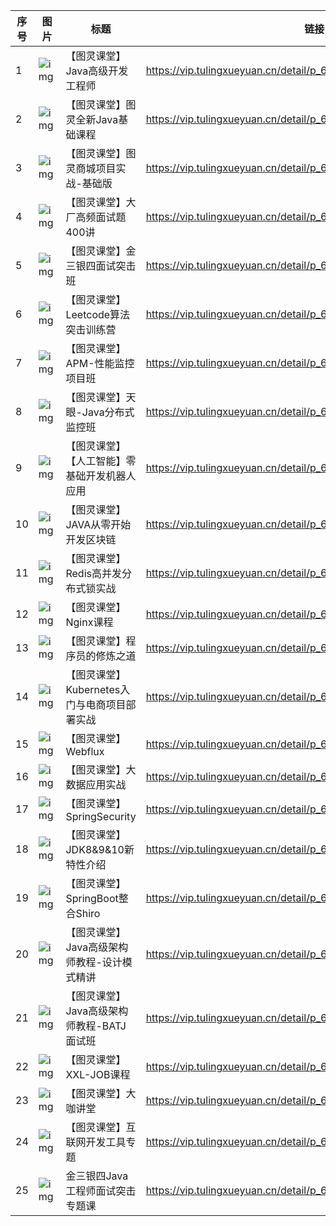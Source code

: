 | 序号 | 图片 | 标题 | 链接 |
| ---- | ---- | ---- | ---- |
| 1 | ![img](http://wechatapppro-1252524126.file.myqcloud.com/appgpn9idwb6991/image/b_u_6030d068722a2_45aGc8l8/knn9p4xl0o8o.jpg) | 【图灵课堂】Java高级开发工程师 | https://vip.tulingxueyuan.cn/detail/p_607d27c6e4b09890f0e4d272/8 |
| 2 | ![img](http://wechatapppro-1252524126.file.myqcloud.com/appgpn9idwb6991/image/b_u_60043a8429527_4p5sIAmX/kqj9hkme0rab.jpg) | 【图灵课堂】图灵全新Java基础课程 | https://vip.tulingxueyuan.cn/detail/p_60dc3664e4b03a0070b5cc05/8 |
| 3 | ![img](http://wechatapppro-1252524126.file.myqcloud.com/appgpn9idwb6991/image/b_u_6030d068722a2_45aGc8l8/kncx8q8606z6.jpg) | 【图灵课堂】图灵商城项目实战-基础版 | https://vip.tulingxueyuan.cn/detail/p_607e83a2e4b09134c989f5cd/8 |
| 4 | ![img](http://wechatapppro-1252524126.file.myqcloud.com/appgpn9idwb6991/image/compress/640480356krokx4ri0z86.jpg) | 【图灵课堂】大厂高频面试题400讲 | https://vip.tulingxueyuan.cn/detail/p_6103fb70e4b0bf642ffff2ea/8 |
| 5 | ![img](http://wechatapppro-1252524126.file.myqcloud.com/appgpn9idwb6991/image/compress/640480126km98cd340nye.jpg) | 【图灵课堂】金三银四面试突击班 | https://vip.tulingxueyuan.cn/detail/p_604b24d5e4b0e51d821d73b4/6 |
| 6 | ![img](http://wechatapppro-1252524126.file.myqcloud.com/appgpn9idwb6991/image/compress/640480911knsjkzhk0i0i.jpg) | 【图灵课堂】Leetcode算法突击训练营 | https://vip.tulingxueyuan.cn/detail/p_607ed4dfe4b09134c98a1756/6 |
| 7 | ![img](http://wechatapppro-1252524126.file.myqcloud.com/appgpn9idwb6991/image/compress/640480868km4kffnb0yti.jpg) | 【图灵课堂】APM-性能监控项目班 | https://vip.tulingxueyuan.cn/detail/p_602e574ae4b035d3cdb8f8fe/6 |
| 8 | ![img](http://wechatapppro-1252524126.file.myqcloud.com/appgpn9idwb6991/image/compress/640480300km4t8ri906he.jpg) | 【图灵课堂】天眼-Java分布式监控班 | https://vip.tulingxueyuan.cn/detail/p_602e56c0e4b035d3cdb8f8e4/6 |
| 9 | ![img](http://wechatapppro-1252524126.file.myqcloud.com/appgpn9idwb6991/image/compress/640480688km4tero2003d.jpg) | 【图灵课堂】【人工智能】零基础开发机器人应用 | https://vip.tulingxueyuan.cn/detail/p_602e55c5e4b029faba186409/6 |
| 10 | ![img](http://wechatapppro-1252524126.file.myqcloud.com/appgpn9idwb6991/image/compress/640480695km4tn4zg007l.jpg) | 【图灵课堂】JAVA从零开始开发区块链 | https://vip.tulingxueyuan.cn/detail/p_602e542ee4b0f176aed258eb/6 |
| 11 | ![img](http://wechatapppro-1252524126.file.myqcloud.com/appgpn9idwb6991/image/compress/640480863km4u1kdc0doc.jpg) | 【图灵课堂】Redis高并发分布式锁实战 | https://vip.tulingxueyuan.cn/detail/p_602e53b3e4b035d3cdb8f856/6 |
| 12 | ![img](http://wechatapppro-1252524126.file.myqcloud.com/appgpn9idwb6991/image/compress/640480889km4u3h000tej.jpg) | 【图灵课堂】Nginx课程 | https://vip.tulingxueyuan.cn/detail/p_602e51fde4b029faba186364/6 |
| 13 | ![img](http://wechatapppro-1252524126.file.myqcloud.com/appgpn9idwb6991/image/compress/640480271km4u8oi20d5a.jpg) | 【图灵课堂】程序员的修炼之道 | https://vip.tulingxueyuan.cn/detail/p_602e5162e4b05a9e887352f7/6 |
| 14 | ![img](http://wechatapppro-1252524126.file.myqcloud.com/appgpn9idwb6991/image/compress/640480451km4unpa300dc.jpg) | 【图灵课堂】Kubernetes入门与电商项目部署实战 | https://vip.tulingxueyuan.cn/detail/p_602e32f1e4b029faba185c3e/6 |
| 15 | ![img](http://wechatapppro-1252524126.file.myqcloud.com/appgpn9idwb6991/image/compress/640480408km68dyoo0ywg.jpg) | 【图灵课堂】Webflux | https://vip.tulingxueyuan.cn/detail/p_602e321ae4b05a9e88734bd5/6 |
| 16 | ![img](http://wechatapppro-1252524126.file.myqcloud.com/appgpn9idwb6991/image/compress/640480600km4ubtux0l79.jpg) | 【图灵课堂】大数据应用实战 | https://vip.tulingxueyuan.cn/detail/p_60a50ef7e4b07163a65dd11a/6 |
| 17 | ![img](http://wechatapppro-1252524126.file.myqcloud.com/appgpn9idwb6991/image/compress/640480140km6cd6fn03yw.jpg) | 【图灵课堂】SpringSecurity | https://vip.tulingxueyuan.cn/detail/p_602e308de4b029faba185b3b/6 |
| 18 | ![img](http://wechatapppro-1252524126.file.myqcloud.com/appgpn9idwb6991/image/compress/640480343km6dojtj0juh.jpg) | 【图灵课堂】JDK8&amp;9&amp;10新特性介绍 | https://vip.tulingxueyuan.cn/detail/p_602e2ff8e4b035d3cdb8efa6/6 |
| 19 | ![img](http://wechatapppro-1252524126.file.myqcloud.com/appgpn9idwb6991/image/compress/640480931km6dqgl20h25.jpg) | 【图灵课堂】SpringBoot整合Shiro | https://vip.tulingxueyuan.cn/detail/p_602e26dfe4b035d3cdb8eb99/6 |
| 20 | ![img](http://wechatapppro-1252524126.file.myqcloud.com/appgpn9idwb6991/image/compress/640480237km8sre3r09ur.jpg) | 【图灵课堂】Java高级架构师教程-设计模式精讲 | https://vip.tulingxueyuan.cn/detail/p_602e2355e4b05a9e887345d0/6 |
| 21 | ![img](http://wechatapppro-1252524126.file.myqcloud.com/appgpn9idwb6991/image/compress/640480576km8t97450qwc.jpg) | 【图灵课堂】Java高级架构师教程-BATJ面试班 | https://vip.tulingxueyuan.cn/detail/p_602e1f0be4b029faba1853ef/6 |
| 22 | ![img](http://wechatapppro-1252524126.file.myqcloud.com/appgpn9idwb6991/image/compress/640480336km8u2zyv0cyb.jpg) | 【图灵课堂】XXL-JOB课程 | https://vip.tulingxueyuan.cn/detail/p_602e1c80e4b035d3cdb8e7cb/6 |
| 23 | ![img](http://wechatapppro-1252524126.file.myqcloud.com/appgpn9idwb6991/image/compress/640480164km8u51xm08sf.jpg) | 【图灵课堂】大咖讲堂 | https://vip.tulingxueyuan.cn/detail/p_602e1ae6e4b0f176aed2477f/6 |
| 24 | ![img](http://wechatapppro-1252524126.file.myqcloud.com/appgpn9idwb6991/image/compress/640480930knn9p4xm0gdc.jpg) | 【图灵课堂】互联网开发工具专题 | https://vip.tulingxueyuan.cn/detail/p_602e18d7e4b0f176aed24694/6 |
| 25 | ![img](http://wechatapppro-1252524126.file.myqcloud.com/appgpn9idwb6991/image/b_u_60043a8429527_4p5sIAmX/kq68jq2p0iuo.jpg) | 金三银四Java工程师面试突击专题课 | https://vip.tulingxueyuan.cn/detail/p_604afa58e4b0e51d821d5b3a/8 |
